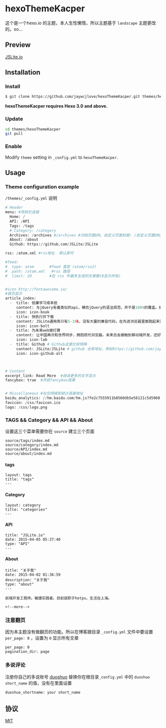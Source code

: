 # hexoThemeKacper

这个是一个hexo.io 的主题，本人生性懒惰，所以主题基于 `landscape` 主题更改的。so...

## Preview

[JSLite.io](http://JSLite.io)

## Installation

### Install

``` bash
$ git clone https://github.com/jaywcjlove/hexoThemeKacper.git themes/hexoThemeKacper
```

**hexoThemeKacper requires Hexo 3.0 and above.**


### Update

``` bash
cd themes/hexoThemeKacper
git pull
```

### Enable

Modify `theme` setting in `_config.yml` to `hexoThemeKacper`.

## Usage

### Theme configuration example

`/themes/_config.yml` 说明

```python
# Header
menu: #导航栏连接
  Home: /  
  API: /API 
  Tags: /tags
  # Category: /category
  Archives: /archives #/archives #归档页面URL 自定义页面标题: /自定义页面URL
  About: /about
  Github: https://github.com/JSLite/JSLite

rss: /atom.xml #rss地址  默认即可

#feed:
#  type: atom       #feed 类型 (atom/rss2)
#  path: /atom.xml   #rss 路径
#  limit: 20        #在 rss 中最多生成的文章数(0显示所有)


#icon http://fontawesome.io/
#首页显示
article_index:
  -  title: 低廉学习成本低
     content: 与jQuery有着类似的api，模仿jQuery的语法规范，并不是100%的覆盖。如果你会用jQuery，那么你也会用JSLite。
     icon: icon-book
  -  title: 快执行并下载
     content: JSLite通用库只有5-10k，没有大量的兼容代码，在先进浏览器里面跑起来没有负担。为了减小代码量，提高性能，组件再插件化，兼容iOS3+ / android2.1+。
     icon: icon-bolt
  -  title: 为未来web做打算
     content: 让中国再次和世界同步，拥抱现代浏览器。未来总会接触到移动端开发，还好移动端开发环境还不算恶劣。
     icon: icon-lab
  -  title: Github # Github这里比较特殊
     content: JSLite/JSLite # github 仓库地址，例如https://github.com/jaywcjlove/hexoThemeKacper 这里就填写  jaywcjlove/hexoThemeKacper
     icon: icon-github-alt



# Content
excerpt_link: Read More  #阅读更多的文字显示
fancybox: true  #开启fancybox效果 


# Miscellaneous #社交网络和统计连接地址
baidu_analytics: //hm.baidu.com/hm.js?fe2c7555911b8560db5e56121c5d5960 
favicon: /css/favicon.ico
logo: /css/logo.png
```


### TAGS && Category && API && About

设置这三个菜单需要你在 `source` 建立三个页面

```
source/tags/index.md
source/category/index.md
source/API/index.md
source/about/index.md
```


#### tags

```
layout: tags
title: "tags"
---
```


#### Category

```
layout: category
title: "categories"
---
```

#### API

```
title: "JSLite.io"
date: 2015-04-05 05:37:40
type: "API"
---
```

#### About

```
title: "关于我"
date: 2015-04-02 01:36:59
description: "关于我"
type: "about"
---

前端开发工程师。敏捷实践者。目前就职于hotpu，生活在上海。

<!--more--> 
```


### 注意翻页

因为本主题没有做翻页的功能。所以在博客跟目录 `_config.yml` 文件中要设置 `per_page: 0` ，设置为 `0` 显示所有文章

```
per_page: 0
pagination_dir: page
```

### 多说评论

注册你自己的多说账号 [duoshuo](http://dev.duoshuo.com/docs/501e6ce1cff715f71800000d) 替换你在根目录`_config.yml` 中的 `duoshuo short_name` 的值，没有在里面设置

```
duoshuo_shortname: your short_name
```


## 协议
[MIT](/MIT-LICENSE)